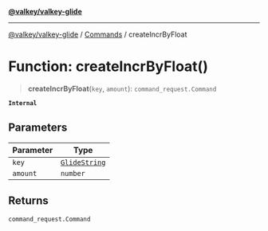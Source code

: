 [**@valkey/valkey-glide**](../../README.md)

***

[@valkey/valkey-glide](../../modules.md) / [Commands](../README.md) / createIncrByFloat

# Function: createIncrByFloat()

> **createIncrByFloat**(`key`, `amount`): `command_request.Command`

**`Internal`**

## Parameters

| Parameter | Type |
| ------ | ------ |
| `key` | [`GlideString`](../../BaseClient/type-aliases/GlideString.md) |
| `amount` | `number` |

## Returns

`command_request.Command`
